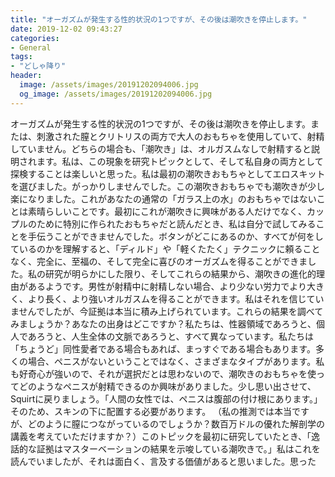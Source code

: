 ```yaml
---
title: "オーガズムが発生する性的状況の1つですが、その後は潮吹きを停止します。"
date: 2019-12-02 09:43:27
categories:
- General
tags:
- "どしゃ降り"
header:
  image: /assets/images/20191202094006.jpg
  og_image: /assets/images/20191202094006.jpg
---
```


オーガズムが発生する性的状況の1つですが、その後は潮吹きを停止します。または、刺激された膣とクリトリスの両方で大人のおもちゃを使用していて、射精していません。どちらの場合も、「潮吹き」は、オルガスムなしで射精すると説明されます。私は、この現象を研究トピックとして、そして私自身の両方として探検することは楽しいと思った。私は最初の潮吹きおもちゃとしてエロスキットを選びました。がっかりしませんでした。この潮吹きおもちゃでも潮吹きが少し楽になりました。これがあなたの通常の「ガラス上の水」のおもちゃではないことは素晴らしいことです。最初にこれが潮吹きに興味がある人だけでなく、カップルのために特別に作られたおもちゃだと読んだとき、私は自分で試してみることを手伝うことができませんでした。ボタンがどこにあるのか、すべてが何をしているのかを理解すると、「ディルド」や「軽くたたく」テクニックに頼ることなく、完全に、至福の、そして完全に喜びのオーガズムを得ることができました。私の研究が明らかにした限り、そしてこれらの結果から、潮吹きの進化的理由があるようです。男性が射精中に射精しない場合、より少ない労力でより大きく、より長く、より強いオルガスムを得ることができます。私はそれを信じていませんでしたが、今証拠は本当に積み上げられています。これらの結果を調べてみましょうか？あなたの出身はどこですか？私たちは、性器領域であろうと、個人であろうと、人生全体の文脈であろうと、すべて異なっています。私たちは「ちょうど」同性愛者である場合もあれば、まっすぐである場合もあります。多くの場合、ペニスがないということではなく、さまざまなタイプがあります。私も好奇心が強いので、それが選択だとは思わないので、潮吹きのおもちゃを使ってどのようなペニスが射精できるのか興味がありました。少し思い出させて、Squirtに戻りましょう。「人間の女性では、ペニスは腹部の付け根にあります。」そのため、スキンの下に配置する必要があります。 （私の推測では本当ですが、どのように膣につながっているのでしょうか？数百万ドルの優れた解剖学の講義を考えていただけますか？）このトピックを最初に研究していたとき、「逸話的な証拠はマスターベーションの結果を示唆している潮吹きで。」私はこれを読んでいましたが、それは面白く、言及する価値があると思いました。思った
